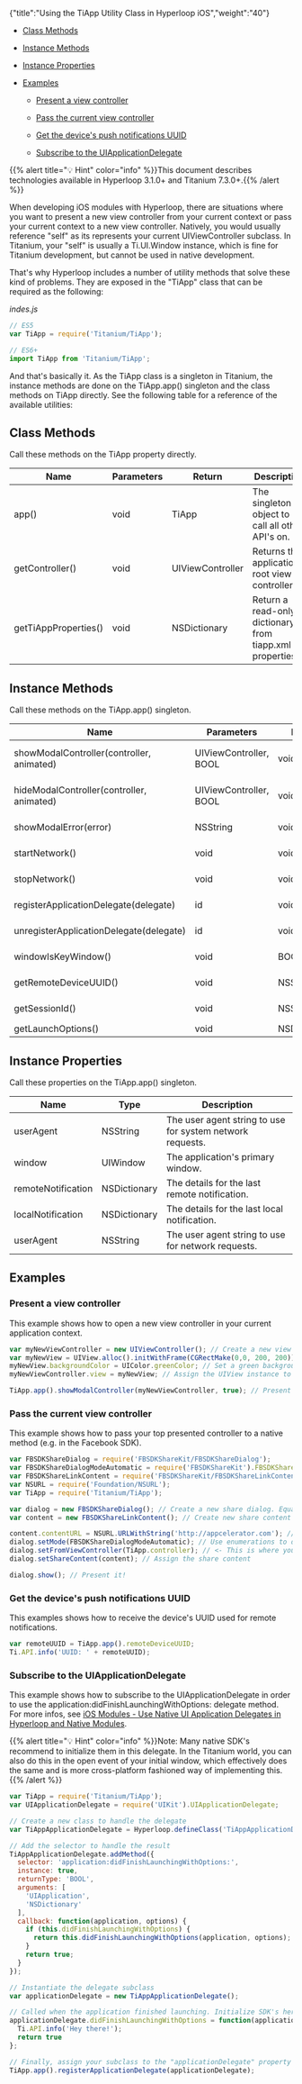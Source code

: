 {"title":"Using the TiApp Utility Class in Hyperloop iOS","weight":"40"}

* [Class Methods](#class-methods)

* [Instance Methods](#instance-methods)

* [Instance Properties](#instance-properties)

* [Examples](#examples)

    * [Present a view controller](#present-a-view-controller)

    * [Pass the current view controller](#pass-the-current-view-controller)

    * [Get the device's push notifications UUID](#get-the-device's-push-notifications-uuid)

    * [Subscribe to the UIApplicationDelegate](#subscribe-to-the-uiapplicationdelegate)

{{% alert title="💡 Hint" color="info" %}}This document describes technologies available in Hyperloop 3.1.0+ and Titanium 7.3.0+.{{% /alert %}}

When developing iOS modules with Hyperloop, there are situations where you want to present a new view controller from your current context or pass your current context to a new view controller. Natively, you would usually reference "self" as its represents your current UIViewController subclass. In Titanium, your "self" is usually a Ti.UI.Window instance, which is fine for Titanium development, but cannot be used in native development.

That's why Hyperloop includes a number of utility methods that solve these kind of problems. They are exposed in the "TiApp" class that can be required as the following:

*indes.js*

```javascript
// ES5
var TiApp = require('Titanium/TiApp');

// ES6+
import TiApp from 'Titanium/TiApp';
```

And that's basically it. As the TiApp class is a singleton in Titanium, the instance methods are done on the TiApp.app() singleton and the class methods on TiApp directly. See the following table for a reference of the available utilities:

## Class Methods

Call these methods on the TiApp property directly.

| Name | Parameters | Return | Description |
| --- | --- | --- | --- |
| app() | void | TiApp | The singleton object to call all other API's on. |
| getController() | void | UIViewController | Returns the application's root view controller. |
| getTiAppProperties() | void | NSDictionary | Return a read-only dictionary from tiapp.xml properties. |

## Instance Methods

Call these methods on the TiApp.app() singleton.

| Name | Parameters | Return | Description |
| --- | --- | --- | --- |
| showModalController(controller, animated) | UIViewController, BOOL | void | Presents a view controller on the top presented view controller (e.g. "presentViewController:animated:"). |
| hideModalController(controller, animated) | UIViewController, BOOL | void | Hides a currently presented view controller (e.g. "dismissViewControllerAnimated:completion:"). |
| showModalError(error) | NSString | void | Shows the "red screen of death" indicating an unhandled error. |
| startNetwork() | void | void | Tells application to show network activity indicator. |
| stopNetwork() | void | void | Tells application to hide network activity indicator. |
| registerApplicationDelegate(delegate) | id<UIApplicationDelegate> | void | Registers a new UIApplicationDelegate to the host application. |
| unregisterApplicationDelegate(delegate) | id<UIApplicationDelegate> | void | Unregisters an existing UIApplicationDelegate from the host application. |
| windowIsKeyWindow() | void | BOOL | Indicates weather the current window is the key-window of the host application. |
| getRemoteDeviceUUID() | void | NSString | Returns the remote UUID for the current running device. |
| getSessionId() | void | NSString | Returns the unique identifier for the current application launch. |
| getLaunchOptions() | void | NSDictionary | Returns the application's launch options. |

## Instance Properties

Call these properties on the TiApp.app() singleton.

| Name | Type | Description |
| --- | --- | --- |
| userAgent | NSString | The user agent string to use for system network requests. |
| window | UIWindow | The application's primary window. |
| remoteNotification | NSDictionary | The details for the last remote notification. |
| localNotification | NSDictionary | The details for the last local notification. |
| userAgent | NSString | The user agent string to use for network requests. |

## Examples

### Present a view controller

This example shows how to open a new view controller in your current application context.

```javascript
var myNewViewController = new UIViewController(); // Create a new view controller or pass it from existing libraries / SDK's
var myNewView = UIView.alloc().initWithFrame(CGRectMake(0,0, 200, 200)); // Create a  new UIView with a 200x200 frame
myNewView.backgroundColor = UIColor.greenColor; // Set a green background color
myNewViewController.view = myNewView; // Assign the UIView instance to your UIViewController

TiApp.app().showModalController(myNewViewController, true); // Present the view controller
```

### Pass the current view controller

This example shows how to pass your top presented controller to a native method (e.g. in the Facebook SDK).

```javascript
var FBSDKShareDialog = require('FBSDKShareKit/FBSDKShareDialog');
var FBSDKShareDialogModeAutomatic = require('FBSDKShareKit').FBSDKShareDialogModeAutomatic;
var FBSDKShareLinkContent = require('FBSDKShareKit/FBSDKShareLinkContent');
var NSURL = require('Foundation/NSURL');
var TiApp = require('Titanium/TiApp');

var dialog = new FBSDKShareDialog(); // Create a new share dialog. Equals "FBSDKShareDialog.alloc().init()".
var content = new FBSDKShareLinkContent(); // Create new share content (link-based). Equals "FBSDKShareLinkContent.alloc().init()".

content.contentURL = NSURL.URLWithString('http://appcelerator.com'); // Construct a native URL
dialog.setMode(FBSDKShareDialogModeAutomatic); // Use enumerations to define how the dialog should be shown
dialog.setFromViewController(TiApp.controller); // <- This is where you pass your current context
dialog.setShareContent(content); // Assign the share content

dialog.show(); // Present it!
```

### Get the device's push notifications UUID

This examples shows how to receive the device's UUID used for remote notifications.

```javascript
var remoteUUID = TiApp.app().remoteDeviceUUID;
Ti.API.info('UUID: ' + remoteUUID);
```

### Subscribe to the UIApplicationDelegate

This example shows how to subscribe to the UIApplicationDelegate in order to use the application:didFinishLaunchingWithOptions: delegate method. For more infos, see [iOS Modules - Use Native UI Application Delegates in Hyperloop and Native Modules](/docs/appc/Titanium_SDK/Titanium_SDK_Guide/Hyperloop/Hyperloop_Guides/iOS_Hyperloop_Programming_Guide/iOS_Modules_-_Use_Native_UI_Application_Delegates_in_Hyperloop_and_Native_Modules/).

{{% alert title="💡 Hint" color="info" %}}Note: Many native SDK's recommend to initialize them in this delegate. In the Titanium world, you can also do this in the open event of your initial window, which effectively does the same and is more cross-platform fashioned way of implementing this.{{% /alert %}}

```javascript
var TiApp = require('Titanium/TiApp');
var UIApplicationDelegate = require('UIKit').UIApplicationDelegate;

// Create a new class to handle the delegate
var TiAppApplicationDelegate = Hyperloop.defineClass('TiAppApplicationDelegate', 'NSObject', 'UIApplicationDelegate');

// Add the selector to handle the result
TiAppApplicationDelegate.addMethod({
  selector: 'application:didFinishLaunchingWithOptions:',
  instance: true,
  returnType: 'BOOL',
  arguments: [
    'UIApplication',
    'NSDictionary'
  ],
  callback: function(application, options) {
    if (this.didFinishLaunchingWithOptions) {
      return this.didFinishLaunchingWithOptions(application, options);
    }
    return true;
  }
});

// Instantiate the delegate subclass
var applicationDelegate = new TiAppApplicationDelegate();

// Called when the application finished launching. Initialize SDK's here for example
applicationDelegate.didFinishLaunchingWithOptions = function(application, options) {
  Ti.API.info('Hey there!');
  return true
};

// Finally, assign your subclass to the "applicationDelegate" property of the TiApp class
TiApp.app().registerApplicationDelegate(applicationDelegate);
```
